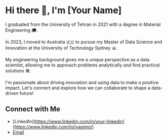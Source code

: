 # Hi there 👋, I'm [Your Name]

I graduated from the University of Tehran in 2021 with a degree in Material Engineering 🎓. 

In 2023, I moved to Australia 🇦🇺 to pursue my Master of Data Science and Innovation at the University of Technology Sydney 📊. 

My engineering background gives me a unique perspective as a data scientist, allowing me to approach problems analytically and find practical solutions 🛠️.


I'm passionate about driving innovation and using data to make a positive impact. Let's connect and explore how we can collaborate to shape a data-driven future!

## Connect with Me
- [LinkedIn](https://www.linkedin.com/in/your-linkedin](https://www.linkedin.com/in/jyasimo/)
- [Email](JYasimo@gmail.com)

